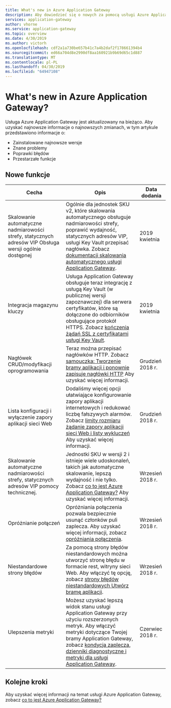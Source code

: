 ```yaml
---
title: What's new in Azure Application Gateway
description: Aby dowiedzieć się o nowych za pomocą usługi Azure Application Gateway, takich jak najnowsze informacje o wersji, znanych problemów i poprawek błędów przestarzałe funkcje i nadchodzących zmian.
services: application-gateway
author: vhorne
ms.service: application-gateway
ms.topic: overview
ms.date: 4/30/2019
ms.author: victorh
ms.openlocfilehash: cdf2a1a730be657b41c7a4b2daf2f178661394b4
ms.sourcegitcommit: ed66a704d8e2990df8aa160921b9b69d65c1d887
ms.translationtype: MT
ms.contentlocale: pl-PL
ms.lasthandoff: 04/30/2019
ms.locfileid: "64947108"
---
```

# <a name="whats-new-in-azure-application-gateway"></a>What's new in Azure Application Gateway?

Usługa Azure Application Gateway jest aktualizowany na bieżąco. Aby uzyskać najnowsze informacje o najnowszych zmianach, w tym artykule przedstawiono informacje o:

- Zainstalowane najnowsze wersje
- Znane problemy
- Poprawki błędów
- Przestarzałe funkcje

## <a name="new-features"></a>Nowe funkcje

|Cecha  |Opis  |Data dodania  |
|---------|---------|---------|
|Skalowanie automatyczne nadmiarowości strefy, statycznych adresów VIP Obsługa wersji ogólnie dostępnej |Ogólnie dla jednostek SKU v2, które skalowania automatycznego obsługuje nadmiarowości strefy, poprawić wydajność, statycznych adresów VIP, usługi Key Vault przepisać nagłówka. Zobacz [dokumentacji skalowania automatycznego usługi Application Gateway](application-gateway-autoscaling-zone-redundant.md). |2019 kwietnia |
|Integracja magazynu kluczy |Usługa Application Gateway obsługuje teraz integrację z usługą Key Vault (w publicznej wersji zapoznawczej) dla serwera certyfikatów, które są dołączone do odbiorników obsługujące protokół HTTPS. Zobacz [kończenia żądań SSL z certyfikatami usługi Key Vault](key-vault-certs.md). |2019 kwietnia |
|Nagłówek CRUD/modyfikacji oprogramowania     |Teraz można przepisać nagłówków HTTP. Zobacz [samouczka: Tworzenie bramy aplikacji i ponownie zapisuje nagłówki HTTP](tutorial-http-header-rewrite-powershell.md) Aby uzyskać więcej informacji.|Grudzień 2018 r.|
|Lista konfiguracji i wyłączenie zapory aplikacji sieci Web     |Dodaliśmy więcej opcji ułatwiające konfigurowanie zapory aplikacji internetowych i redukować liczbę fałszywych alarmów. Zobacz [limity rozmiaru żądanie zapory aplikacji sieci Web i listy wykluczeń](application-gateway-waf-configuration.md) Aby uzyskać więcej informacji.|Grudzień 2018 r.|
|Skalowanie automatyczne nadmiarowości strefy, statycznych adresów VIP pomocy technicznej.      |Jednostki SKU w wersji 2 i istnieje wiele udoskonaleń, takich jak automatyczne skalowanie, lepszą wydajność i nie tylko. Zobacz [co to jest Azure Application Gateway?](overview.md) Aby uzyskać więcej informacji.|Wrzesień 2018 r.|
|Opróżnianie połączeń     |Opróżniania połączenia pozwala bezpiecznie usunąć członków puli zaplecza. Aby uzyskać więcej informacji, zobacz [opróżniania połączenia](overview.md#connection-draining).|Wrzesień 2018 r.|
|Niestandardowe strony błędów     |Za pomocą strony błędów niestandardowych można utworzyć stronę błędu w formacie rest, witryny sieci Web. Aby włączyć tę opcję, zobacz [strony błędów niestandardowych Utwórz bramę aplikacji](custom-error.md).|Wrzesień 2018 r.|
|Ulepszenia metryki     |Możesz uzyskać lepszą widok stanu usługi Application Gateway przy użyciu rozszerzonych metryk. Aby włączyć metryki dotyczące Twojej bramy Application Gateway, zobacz [kondycja zaplecza, dzienniki diagnostyczne i metryki dla usługi Application Gateway](application-gateway-diagnostics.md).|Czerwiec 2018 r.|

## <a name="next-steps"></a>Kolejne kroki

Aby uzyskać więcej informacji na temat usługi Azure Application Gateway, zobacz [co to jest Azure Application Gateway?](overview.md)